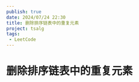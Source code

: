```yaml
---
publish: true
date: 2024/07/24 22:30
title: 删除排序链表中的重复元素
project: tsalg
tags:
 - LeetCode
---
```


# 删除排序链表中的重复元素
